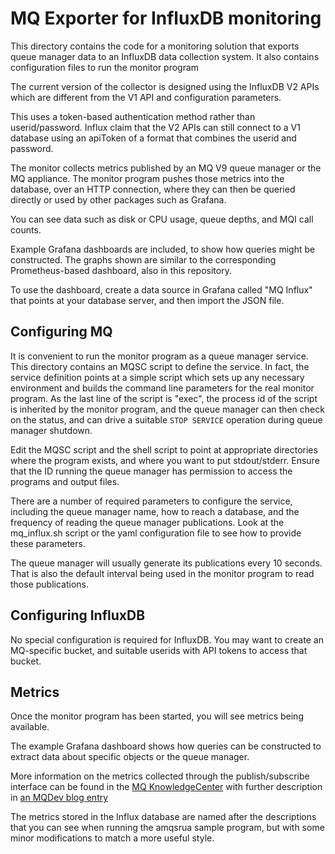 # MQ Exporter for InfluxDB monitoring

This directory contains the code for a monitoring solution
that exports queue manager data to an InfluxDB data collection
system. It also contains configuration files to run the monitor program

The current version of the collector is designed using the InfluxDB V2 APIs
which are different from the V1 API and configuration parameters. 

This uses a token-based authentication method rather than userid/password. 
Influx claim that the V2 APIs can still connect to a V1 database using an apiToken of 
a format that combines the userid and password.

The monitor collects metrics published by an MQ V9 queue manager
or the MQ appliance. The monitor program pushes
those metrics into the database, over an HTTP connection, where
they can then be queried directly or used by other packages
such as Grafana.

You can see data such as disk or CPU usage, queue depths, and MQI call
counts.

Example Grafana dashboards are included, to show how queries might
be constructed. The graphs shown are similar to the corresponding
Prometheus-based dashboard, also in this repository.

To use the dashboard,
create a data source in Grafana called "MQ Influx" that points at your
database server, and then import the JSON file.

## Configuring MQ
It is convenient to run the monitor program as a queue manager service.
This directory contains an MQSC script to define the service. In fact, the
service definition points at a simple script which sets up any
necessary environment and builds the command line parameters for the
real monitor program. As the last line of the script is "exec", the
process id of the script is inherited by the monitor program, and the
queue manager can then check on the status, and can drive a suitable
`STOP SERVICE` operation during queue manager shutdown.

Edit the MQSC script and the shell script to point at appropriate directories
where the program exists, and where you want to put stdout/stderr.
Ensure that the ID running the queue manager has permission to access
the programs and output files.

There are a number of required parameters to configure the service, including
the queue manager name, how to reach a database, and the frequency of reading
the queue manager publications. Look at the mq_influx.sh script or the yaml
configuration file to see how to provide these parameters.

The queue manager will usually generate its publications every 10 seconds. That is also
the default interval being used in the monitor program to read those publications.

## Configuring InfluxDB
No special configuration is required for InfluxDB. You may want to create an MQ-specific
bucket, and suitable userids with API tokens to access that bucket.

## Metrics
Once the monitor program has been started,
you will see metrics being available.

The example Grafana dashboard shows how queries can be constructed to extract data
about specific objects or the queue manager.

More information on the metrics collected through the publish/subscribe
interface can be found in the [MQ KnowledgeCenter](https://www.ibm.com/docs/en/ibm-mq/latest?topic=trace-metrics-published-system-topics)
with further description in [an MQDev blog entry](https://community.ibm.com/community/user/integration/viewdocument/statistics-published-to-the-system?CommunityKey=183ec850-4947-49c8-9a2e-8e7c7fc46c64&tab=librarydocuments)

The metrics stored in the Influx database are named after the
descriptions that you can see when running the amqsrua sample program, but with some
minor modifications to match a more useful style.
